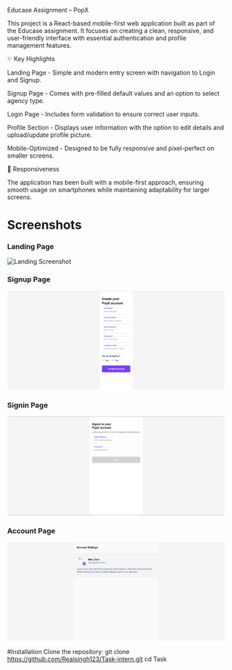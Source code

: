 Educase Assignment – PopX

This project is a React-based mobile-first web application built as part of the Educase assignment. It focuses on creating a clean, responsive, and user-friendly interface with essential authentication and profile management features.

✨ Key Highlights

Landing Page - Simple and modern entry screen with navigation to Login and Signup.

Signup Page - Comes with pre-filled default values and an option to select agency type.

Login Page - Includes form validation to ensure correct user inputs.

Profile Section - Displays user information with the option to edit details and upload/update profile picture.

Mobile-Optimized - Designed to be fully responsive and pixel-perfect on smaller screens.

📱 Responsiveness

The application has been built with a mobile-first approach, ensuring smooth usage on smartphones while maintaining adaptability for larger screens.

# Screenshots

### Landing Page
![Landing Screenshot](Task/src/assets/Screenshots/Landing.png)

### Signup Page
![Signup Screenshot](Task/src/assets/Screenshots/Signup.png)

### Signin Page
![Signin Screenshot](Task/src/assets/Screenshots/Signin.png)

### Account Page
![Account Screenshot](Task/src/assets/Screenshots/Account.png)



#Installation
Clone the repository:
git clone https://github.com/Realsingh123/Task-intern.git
cd Task

